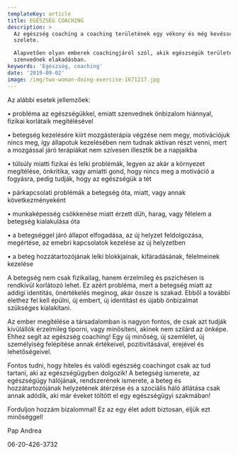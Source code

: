 ```yaml
---
templateKey: article
title: EGÉSZSÉG COACHING
description: >
  Az egészség coaching a coaching területének egy vékony és még kevéssé ismert
  szelete.

  Alapvetően olyan emberek coachingjáról szól, akik egészségük területén
  szenvednek elakadásban.
keywords: 'Egészség, coaching'
date: '2019-09-02'
image: /img/two-woman-doing-exercise-1671217.jpg
---
```

Az alábbi esetek jellemzőek:

•	probléma az egészségükkel, emiatt szenvednek önbizalom hiánnyal, fizikai korlátaik megítélésével

•	betegség kezelésére kiírt mozgásterápia végzése nem megy, motivációjuk nincs meg, így állapotuk kezelésében nem tudnak aktívan részt venni, mert a mozgással járó terápiákat nem szívesen illesztik be a napjaikba

•	túlsúly miatti fizikai és lelki problémák, legyen az akár a környezet megítélése, önkritika, vagy amiatti gond, hogy nincs meg a motiváció a fogyásra, pedig tudják, hogy az egészségük a tét

•	párkapcsolati problémák a betegség óta, miatt, vagy annak következményeként

•	munkaképesség csökkenése miatt érzett düh, harag, vagy félelem a betegség kialakulása óta

•	a betegséggel járó állapot elfogadása, az új helyzet feldolgozása, megértése, az emebri kapcsolatok kezelése az új helyzetben

•	a beteg hozzátartozójának lelki blokkjainak, kifáradásának, félelmeinek kezelése

A betegség nem csak fizikailag, hanem érzelmileg és pszichésen is rendkívül korlátozó lehet. Ez azért probléma, mert a betegség miatt az addigi identitás, önértékelés meginog, akár össze is szakad. Ebből a további élethez fel kell épülni, új embert, új identitást és újabb önbizalmat szükséges kialakítani.

Az ember megítélése a társadalomban is nagyon fontos, de csak azt tudják kívülállók érzelmileg tiporni, vagy minősíteni, akinek nem szilárd az önképe. Ehhez segít az egészség coaching! Egy új minőség, új szemlélet, új személyiség felépítése annak értékeivel, pozitivitásával, erejével és lehetőségeivel.

Fontos tudni, hogy hiteles és valódi egészség coachingot csak az tud tartani, aki az egészségügyben dolgozik! A betegség ismerete, az egészségügy hálójának, rendszerének ismerete, a beteg és hozzátartozójának helyzetének átérzése és a szociális háló átlátása csak annak adódik, aki már éveket töltött el egy egészségügyi szakmában!

Forduljon hozzám bizalommal! Ez az egy élet adott biztosan, éljük ezt minőséggel!

Pap Andrea

06-20-426-3732
